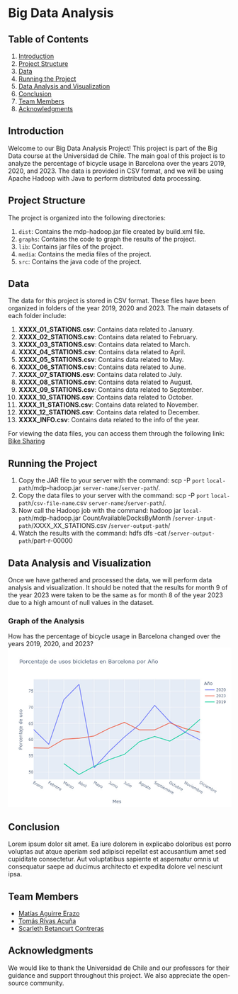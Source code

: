 # Big Data Analysis

## Table of Contents
1. [Introduction](#introduction)
2. [Project Structure](#project-structure)
3. [Data](#data)
4. [Running the Project](#running-the-project)
5. [Data Analysis and Visualization](#data-analysis-and-visualization)
6. [Conclusion](#conclusion)
7. [Team Members](#team-members)
8. [Acknowledgments](#acknowledgments)

## Introduction

Welcome to our Big Data Analysis Project! This project is part of the Big Data course at the Universidad de Chile. The main goal of this project is to analyze the percentage of bicycle usage in Barcelona over the years 2019, 2020, and 2023. The data is provided in CSV format, and we will be using Apache Hadoop with Java to perform distributed data processing.

## Project Structure

The project is organized into the following directories:

1. `dist`: Contains the mdp-hadoop.jar file created by build.xml file.
2. `graphs`: Contains the code to graph the results of the project.
3. `lib`: Contains jar files of the project.
4. `media`: Contains the media files of the project.
5. `src`: Contains the java code of the project. 

## Data

The data for this project is stored in CSV format. These files have been organized in folders of the year 2019, 2020 and 2023. The main datasets of each folder include:

1. **XXXX_01_STATIONS.csv**: Contains data related to January.
2. **XXXX_02_STATIONS.csv**: Contains data related to February.
3. **XXXX_03_STATIONS.csv**: Contains data related to March.
4. **XXXX_04_STATIONS.csv**: Contains data related to April.
5. **XXXX_05_STATIONS.csv**: Contains data related to May.
6. **XXXX_06_STATIONS.csv**: Contains data related to June.
7. **XXXX_07_STATIONS.csv**: Contains data related to July.
8. **XXXX_08_STATIONS.csv**: Contains data related to August.
9. **XXXX_09_STATIONS.csv**: Contains data related to September.
10. **XXXX_10_STATIONS.csv**: Contains data related to October.
11. **XXXX_11_STATIONS.csv**: Contains data related to November.
12. **XXXX_12_STATIONS.csv**: Contains data related to December.
13. **XXXX_INFO.csv**: Contains data related to the info of the year.

For viewing the data files, you can access them through the following link: [Bike Sharing](https://www.kaggle.com/datasets/edomingo/bicing-stations-dataset-bcn-bike-sharing/data)

## Running the Project

1. Copy the JAR file to your server with the command: scp -P `port` `local-path`/mdp-hadoop.jar `server-name`:/`server-path`/.
2. Copy the data files to your server with the command: scp -P `port` `local-path`/`csv-file-name`.csv `server-name`:/`server-path`/.
3. Now call the Hadoop job with the command: hadoop jar `local-path`/mdp-hadoop.jar CountAvailableDocksByMonth /`server-input-path`/XXXX_XX_STATIONS.csv /`server-output-path`/
4. Watch the results with the command: hdfs dfs -cat /`server-output-path`/part-r-00000

## Data Analysis and Visualization

Once we have gathered and processed the data, we will perform data analysis and visualization. It should be noted that the results for month 9 of the year 2023 were taken to be the same as for month 8 of the year 2023 due to a high amount of null values in the dataset.

### Graph of the Analysis
How has the percentage of bicycle usage in Barcelona changed over the years 2019, 2020, and 2023?
<img src="https://github.com/matiasAguirreE/big-data-analysis/blob/main/media/graph.jpg?raw=true" alt="Graph of the Analysis" width="1000">

## Conclusion

Lorem ipsum dolor sit amet. Ea iure dolorem in explicabo doloribus est porro voluptas aut atque aperiam sed adipisci repellat est accusantium amet sed cupiditate consectetur. Aut voluptatibus sapiente et aspernatur omnis ut consequatur saepe ad ducimus architecto et expedita dolore vel nesciunt ipsa.

## Team Members

- [Matías Aguirre Erazo](https://github.com/matiasAguirreE)
- [Tomás Rivas Acuña](https://github.com/Trivas2000)
- [Scarleth Betancurt Contreras](https://github.com/scarleth-bc)

## Acknowledgments

We would like to thank the Universidad de Chile and our professors for their guidance and support throughout this project. We also appreciate the open-source community.
